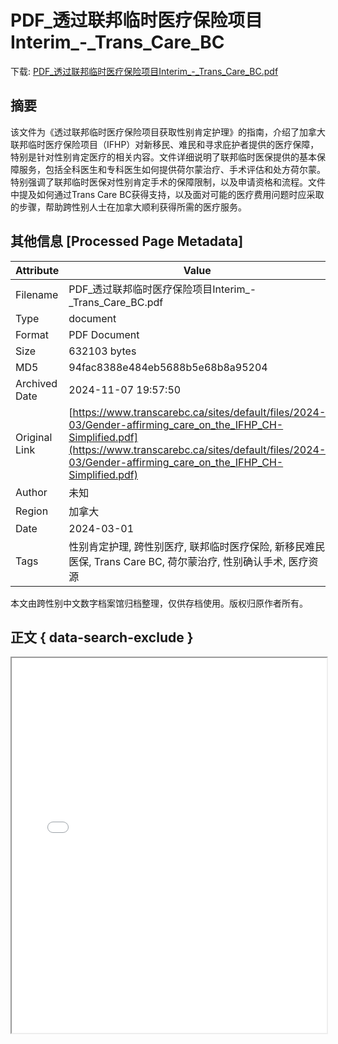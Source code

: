 # PDF_透过联邦临时医疗保险项目Interim_-_Trans_Care_BC

<!-- tcd_download_link -->
下载: <a href="../PDF_透过联邦临时医疗保险项目Interim_-_Trans_Care_BC.pdf" download>PDF_透过联邦临时医疗保险项目Interim_-_Trans_Care_BC.pdf</a>
<!-- tcd_download_link_end -->

## 摘要

<!-- tcd_abstract -->
该文件为《透过联邦临时医疗保险项目获取性别肯定护理》的指南，介绍了加拿大联邦临时医疗保险项目（IFHP）对新移民、难民和寻求庇护者提供的医疗保障，特别是针对性别肯定医疗的相关内容。文件详细说明了联邦临时医保提供的基本保障服务，包括全科医生和专科医生如何提供荷尔蒙治疗、手术评估和处方荷尔蒙。特别强调了联邦临时医保对性别肯定手术的保障限制，以及申请资格和流程。文件中提及如何通过Trans Care BC获得支持，以及面对可能的医疗费用问题时应采取的步骤，帮助跨性别人士在加拿大顺利获得所需的医疗服务。

<!-- tcd_abstract_end -->

## 其他信息 [Processed Page Metadata]

| Attribute       | Value                                  |
|-----------------|----------------------------------------|
| Filename        | PDF_透过联邦临时医疗保险项目Interim_-_Trans_Care_BC.pdf                             |
| Type            | document                                 |
| Format          | PDF Document                               |
| Size            | 632103 bytes                           |
| MD5             | 94fac8388e484eb5688b5e68b8a95204                                  |
| Archived Date   | 2024-11-07 19:57:50                             |
| Original Link   | [https://www.transcarebc.ca/sites/default/files/2024-03/Gender-affirming_care_on_the_IFHP_CH-Simplified.pdf](https://www.transcarebc.ca/sites/default/files/2024-03/Gender-affirming_care_on_the_IFHP_CH-Simplified.pdf)                         |
| Author          | 未知                               |
| Region          | 加拿大                               |
| Date            | 2024-03-01                                 |
| Tags            | 性别肯定护理, 跨性别医疗, 联邦临时医疗保险, 新移民难民医保, Trans Care BC, 荷尔蒙治疗, 性别确认手术, 医疗资源                                 |

本文由跨性别中文数字档案馆归档整理，仅供存档使用。版权归原作者所有。


## 正文 { data-search-exclude }

<!-- tcd_main_text -->
<iframe src="../PDF_透过联邦临时医疗保险项目Interim_-_Trans_Care_BC.pdf" width="100%" height="600px">
    <p>无法显示PDF，请下载查看。</p>
</iframe>
<!-- tcd_main_text_end -->


